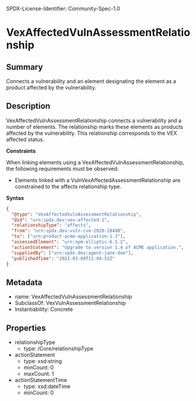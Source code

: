 SPDX-License-Identifier: Community-Spec-1.0

# VexAffectedVulnAssessmentRelationship

## Summary

Connects a vulnerability and an element designating the element as a product
affected by the vulnerability.

## Description

VexAffectedVulnAssessmentRelationship connects a vulnerability and a number
of elements. The relationship marks these elements as products affected by the
vulnerability. This relationship corresponds to the VEX affected status.

**Constraints**

When linking elements using a VexAffectedVulnAssessmentRelationship, the
following requirements must be observed:

- Elements linked with a VulnVexAffectedAssessmentRelationship are constrained
to the affects relationship type.

**Syntax**

```json
{
  "@type": "VexAffectedVulnAssessmentRelationship",
  "@id": "urn:spdx.dev:vex-affected-1",
  "relationshipType": "affects",
  "from": "urn:spdx.dev:vuln-cve-2020-28498",
  "to": ["urn:product-acme-application-1.3"],
  "assessedElement": "urn:npm-elliptic-6.5.2",
  "actionStatement": "Upgrade to version 1.4 of ACME application.",
  "suppliedBy": ["urn:spdx.dev:agent-jane-doe"],
  "publishedTime": "2021-03-09T11:04:53Z"
}
```

## Metadata
- name: VexAffectedVulnAssessmentRelationship
- SubclassOf: VexVulnAssessmentRelationship 
- Instantiability: Concrete

## Properties
- relationshipType
  - type: /Core/relationshipType
- actionStatement
  - type: xsd:string
  - minCount: 0
  - maxCount: 1
- actionStatementTime
  - type: xsd:dateTime
  - minCount: 0
